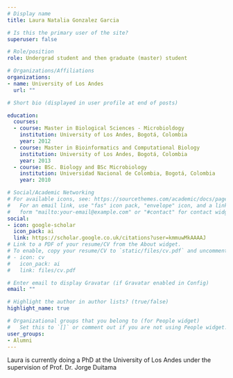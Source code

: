 ```yaml
---
# Display name
title: Laura Natalia Gonzalez Garcia

# Is this the primary user of the site?
superuser: false

# Role/position
role: Undergrad student and then graduate (master) student

# Organizations/Affiliations
organizations:
- name: University of Los Andes
  url: ""

# Short bio (displayed in user profile at end of posts)

education:
  courses:
  - course: Master in Biological Sciences - Microbioldogy
    institution: University of Los Andes, Bogotá, Colombia
    year: 2012
  - course: Master in Bioinformatics and Computational Biology
    institution: University of Los Andes, Bogotá, Colombia
    year: 2013
  - course: BSc. Biology and BSc Microbiology
    institution: Universidad Nacional de Colombia, Bogotá, Colombia
    year: 2010

# Social/Academic Networking
# For available icons, see: https://sourcethemes.com/academic/docs/page-builder/#icons
#   For an email link, use "fas" icon pack, "envelope" icon, and a link in the
#   form "mailto:your-email@example.com" or "#contact" for contact widget.
social:
- icon: google-scholar
  icon_pack: ai
  link: https://scholar.google.co.uk/citations?user=kmmuwMkAAAAJ
# Link to a PDF of your resume/CV from the About widget.
# To enable, copy your resume/CV to `static/files/cv.pdf` and uncomment the lines below.
# - icon: cv
#   icon_pack: ai
#   link: files/cv.pdf

# Enter email to display Gravatar (if Gravatar enabled in Config)
email: ""

# Highlight the author in author lists? (true/false)
highlight_name: true

# Organizational groups that you belong to (for People widget)
#   Set this to `[]` or comment out if you are not using People widget.
user_groups:
- Alumni
---
```

Laura is currently doing a PhD at the University of Los Andes under the supervision of Prof. Dr. Jorge Duitama

